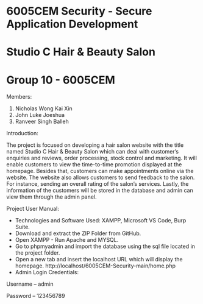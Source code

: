 # 6005CEM Security - Secure Application Development
# Studio C Hair & Beauty Salon
# Group 10 - 6005CEM

Members:
1. Nicholas Wong Kai Xin
2. John Luke Joeshua
3. Ranveer Singh Balleh

Introduction: 

The project is focused on developing a hair salon website with the title named Studio C Hair & Beauty Salon which can deal with customer’s enquiries and reviews, order processing, stock control and marketing. It will enable customers to view the time-to-time promotion displayed at the homepage. Besides that, customers can make appointments online via the website. The website also allows customers to send feedback to the salon. For instance, sending an overall rating of the salon’s services. Lastly, the information of the customers will be stored in the database and admin can view them through the admin panel.

Project User Manual:
* Technologies and Software Used: XAMPP, Microsoft VS Code, Burp Suite.
* Download and extract the ZIP Folder from GitHub.
* Open XAMPP - Run Apache and MYSQL.
* Go to phpmyadmin and import the database using the sql file located in the project folder.
* Open a new tab and insert the localhost URL which will display the homepage. http://localhost/6005CEM-Security-main/home.php
* Admin Login Credentials: 

Username – admin

Password – 123456789
